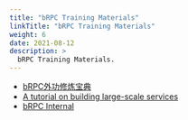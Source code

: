 ```yaml
---
title: "bRPC Training Materials"
linkTitle: "bRPC Training Materials"
weight: 6
date: 2021-08-12
description: >
  bRPC Training Materials.
---
```

* [bRPC外功修炼宝典](https://github.com/apache/brpc/blob/master/docs/cn/brpc_intro.pptx)
* [A tutorial on building large-scale services](https://github.com/apache/brpc/blob/master/docs/en/tutorial_on_building_services.pptx)
* [bRPC Internal](https://github.com/apache/brpc/blob/master/docs/en/brpc_internal.pptx)